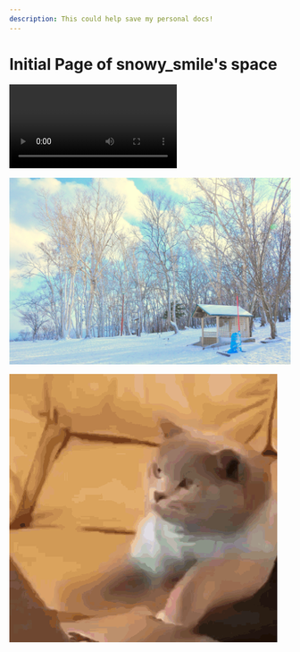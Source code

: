 ```yaml
---
description: This could help save my personal docs!
---
```


# Initial Page of snowy\_smile's space

![](.gitbook/assets/never-say-no-to-panda-office-xiong-mao-za-dian-nao-.mp4)

![](.gitbook/assets/pexels-chelsea-tey-706976.jpg)

![](.gitbook/assets/i-am-a-happy-programmer.gif)

